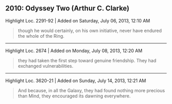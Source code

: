 ## 2010: Odyssey Two (Arthur C. Clarke)

Highlight Loc. 2291-92  | Added on Saturday, July 06, 2013, 12:10 AM

> though he would certainly, on his own initiative, never have endured the whole of the Ring.

---

Highlight Loc. 2674  | Added on Monday, July 08, 2013, 12:20 AM

> they had taken the first step toward genuine friendship. They had exchanged vulnerabilities.

---

Highlight Loc. 3620-21  | Added on Sunday, July 14, 2013, 12:21 AM

> And because, in all the Galaxy, they had found nothing more precious than Mind, they encouraged its dawning everywhere.
